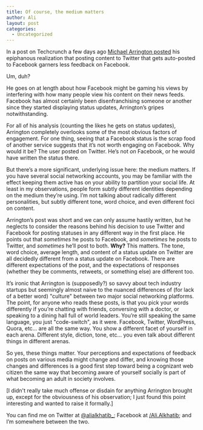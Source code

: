 ```yaml
---
title: Of course, the medium matters
author: Ali
layout: post
categories:
  - Uncategorized
---
```

In a post on Techcrunch a few days ago [Michael Arrington posted][1] his epiphanous realization that posting content to Twitter that gets auto-posted to Facebook garners less feedback on Facebook.

Um, duh?

He goes on at length about how Facebook might be gaming his views by interfering with how many people view his content on their news feeds. Facebook has almost certainly been disenfranchising someone or another since they started displaying status updates, Arrington&#8217;s gripes notwithstanding.

For all of his analysis (counting the likes he gets on status updates), Arrington completely overlooks some of the most obvious factors of engagement. For one thing, seeing that a Facebook status is the scrap food of another service suggests that it&#8217;s not worth engaging on Facebook. Why would it be? The user posted on Twitter. He&#8217;s not *on* Facebook, or he would have written the status there.

But there&#8217;s a more significant, underlying issue here: the medium matters. If you have several social networking accounts, you may be familiar with the effect keeping them active has on your ability to partition your social life. At least in my observations, people form subtly different identities depending on the medium they&#8217;re using. I&#8217;m not talking about radically different personalities, but subtly different tone, word choice, and even different foci on content.

Arrington&#8217;s post was short and we can only assume hastily written, but he neglects to consider the reasons behind his decision to use Twitter and Facebook for posting statuses in any different way in the first place. He points out that *sometimes* he posts to Facebook, and *sometimes* he posts to Twitter, and *sometimes* he&#8217;ll post to both. **Why?** This matters. The tone, word choice, average length, and content of a status update on Twitter are all decidedly different from a status update on Facebook. There are different expectations of the post, and the expectations of responses (whether they be comments, retweets, or something else) are different too.

It&#8217;s ironic that Arrington is (supposedly?) so savvy about tech industry startups but seemingly almost naive to the nuanced differences of (for lack of a better word) "culture" between two major social networking platforms. The point, for anyone who reads these posts, is that you pick your words differently if you&#8217;re chatting with friends, conversing with a doctor, or speaking to a dining hall full of world leaders. You&#8217;re still speaking the same language, you just "code-switch", as it were. Facebook, Twitter, WordPress, Quora, etc&#8230; are all the same way. You show a different facet of yourself in each arena. Different style, diction, tone, etc&#8230; you even talk about different things in different arenas.

So yes, these things matter. Your perceptions and expectations of feedback on posts on various media might change and differ, and knowing those changes and differences is a good first step toward being a cognizant web citizen the same way that becoming aware of yourself socially is part of what becoming an adult in society involves.

[I didn't really take much offense or disdain for anything Arrington brought up, except for the obviousness of his observation; I just found this point interesting and wanted to raise it formally.]

You can find me on Twitter at [@alialkhatib_][2]; Facebook at [/Ali.Alkhatib][3]; and I&#8217;m somewhere between the two.

 [1]: http://techcrunch.com/2013/03/03/if-youre-worried-about-likes-avoid-posting-to-facebook-from-twitter/
 [2]: https://twitter.com/alialkhatib_
 [3]: https://www.facebook.com/Ali.Alkhatib
